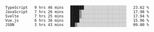 <!--START_SECTION:waka-->
```text
TypeScript   9 hrs 46 mins   ██████░░░░░░░░░░░░░░░░░░░   23.62 % 
JavaScript   7 hrs 26 mins   ████▒░░░░░░░░░░░░░░░░░░░░   17.98 % 
Svelte       7 hrs 25 mins   ████▒░░░░░░░░░░░░░░░░░░░░   17.94 % 
Vue.js       6 hrs 36 mins   ████░░░░░░░░░░░░░░░░░░░░░   15.96 % 
JSON         3 hrs 43 mins   ██▒░░░░░░░░░░░░░░░░░░░░░░   09.00 % 
```
<!--END_SECTION:waka-->
